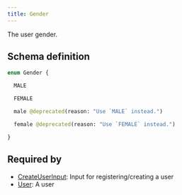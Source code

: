 ```yaml
---
title: Gender
---
```


The user gender.

## Schema definition
```graphql
enum Gender {

  MALE

  FEMALE

  male @deprecated(reason: "Use `MALE` instead.")

  female @deprecated(reason: "Use `FEMALE` instead.")

}
```

## Required by
* [CreateUserInput](graphql/schema/createuserinput.md): Input for registering/creating a user
* [User](graphql/schema/user.md): A user
